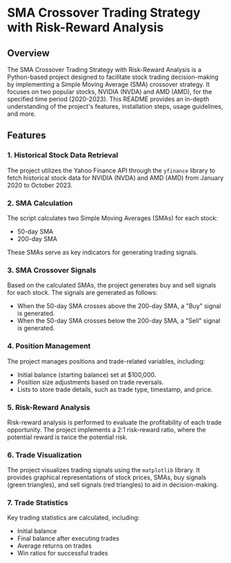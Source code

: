 # SMA Crossover Trading Strategy with Risk-Reward Analysis


## Overview

The SMA Crossover Trading Strategy with Risk-Reward Analysis is a Python-based project designed to facilitate stock trading decision-making by implementing a Simple Moving Average (SMA) crossover strategy. It focuses on two popular stocks, NVIDIA (NVDA) and AMD (AMD), for the specified time period (2020-2023). This README provides an in-depth understanding of the project's features, installation steps, usage guidelines, and more.

## Features

### 1. Historical Stock Data Retrieval

The project utilizes the Yahoo Finance API through the `yfinance` library to fetch historical stock data for NVIDIA (NVDA) and AMD (AMD) from January 2020 to October 2023.

### 2. SMA Calculation

The script calculates two Simple Moving Averages (SMAs) for each stock:
- 50-day SMA
- 200-day SMA

These SMAs serve as key indicators for generating trading signals.

### 3. SMA Crossover Signals

Based on the calculated SMAs, the project generates buy and sell signals for each stock. The signals are generated as follows:
- When the 50-day SMA crosses above the 200-day SMA, a "Buy" signal is generated.
- When the 50-day SMA crosses below the 200-day SMA, a "Sell" signal is generated.

### 4. Position Management

The project manages positions and trade-related variables, including:
- Initial balance (starting balance) set at $100,000.
- Position size adjustments based on trade reversals.
- Lists to store trade details, such as trade type, timestamp, and price.

### 5. Risk-Reward Analysis

Risk-reward analysis is performed to evaluate the profitability of each trade opportunity. The project implements a 2:1 risk-reward ratio, where the potential reward is twice the potential risk.

### 6. Trade Visualization

The project visualizes trading signals using the `matplotlib` library. It provides graphical representations of stock prices, SMAs, buy signals (green triangles), and sell signals (red triangles) to aid in decision-making.

### 7. Trade Statistics

Key trading statistics are calculated, including:
- Initial balance
- Final balance after executing trades
- Average returns on trades
- Win ratios for successful trades

